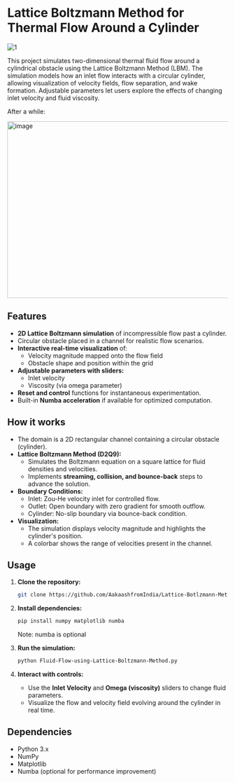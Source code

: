 # Lattice Boltzmann Method for Thermal Flow Around a Cylinder

![1](https://github.com/user-attachments/assets/7766006a-be2f-4993-9287-f07c32ee1abb)


This project simulates two-dimensional thermal fluid flow around a cylindrical obstacle using the Lattice Boltzmann Method (LBM). The simulation models how an inlet flow interacts with a circular cylinder, allowing visualization of velocity fields, flow separation, and wake formation. Adjustable parameters let users explore the effects of changing inlet velocity and fluid viscosity.

After a while:

<img width="850" height="404" alt="image" src="https://github.com/user-attachments/assets/e3c633c0-53a4-4574-858f-13128dce6a89" />


## Features

- **2D Lattice Boltzmann simulation** of incompressible flow past a cylinder.
- Circular obstacle placed in a channel for realistic flow scenarios.
- **Interactive real-time visualization** of:
  - Velocity magnitude mapped onto the flow field
  - Obstacle shape and position within the grid
- **Adjustable parameters with sliders:**
  - Inlet velocity
  - Viscosity (via omega parameter)
- **Reset and control** functions for instantaneous experimentation.
- Built-in **Numba acceleration** if available for optimized computation.

## How it works

- The domain is a 2D rectangular channel containing a circular obstacle (cylinder).
- **Lattice Boltzmann Method (D2Q9):**
  - Simulates the Boltzmann equation on a square lattice for fluid densities and velocities.
  - Implements **streaming, collision, and bounce-back** steps to advance the solution.
- **Boundary Conditions:**
  - Inlet: Zou-He velocity inlet for controlled flow.
  - Outlet: Open boundary with zero gradient for smooth outflow.
  - Cylinder: No-slip boundary via bounce-back condition.
- **Visualization:**
  - The simulation displays velocity magnitude and highlights the cylinder's position.
  - A colorbar shows the range of velocities present in the channel.


## Usage

1. **Clone the repository:**
   ```bash
   git clone https://github.com/AakaashfromIndia/Lattice-Botlzmann-Method-for-thermal-flow-around-a-Cylinder.git
   ```

2. **Install dependencies:**
   ```bash
   pip install numpy matplotlib numba
   ```
   Note: numba is optional

3. **Run the simulation:**
   ```bash
   python Fluid-Flow-using-Lattice-Boltzmann-Method.py
   ```

4. **Interact with controls:**
   - Use the **Inlet Velocity** and **Omega (viscosity)** sliders to change fluid parameters.
   - Visualize the flow and velocity field evolving around the cylinder in real time.

## Dependencies

- Python 3.x
- NumPy
- Matplotlib
- Numba (optional for performance improvement)
